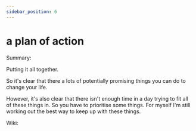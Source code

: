```yaml
---
sidebar_position: 6
---
```


# a plan of action

Summary: 

Putting it all together. 

So it's clear that there a lots of potentially promising things you can do to change your life.

However, it's also clear that there isn't enough time in a day trying to fit all
of these things in. So you have to prioritise some things. For myself I'm still working out the best way 
to keep up with these things.





Wiki:




